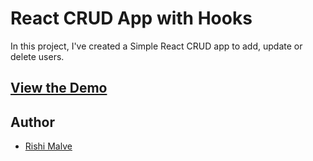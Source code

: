 # React CRUD App with Hooks

In this project, I've created a Simple React CRUD app to add, update or delete users.

## [View the Demo](https://rishimalve.github.io/React-CRUD/)

## Author

- [Rishi Malve](https://www.linkedin.com/in/rishi-malve-28b568a4/)
